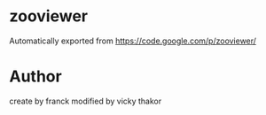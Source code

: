 # zooviewer
Automatically exported from https://code.google.com/p/zooviewer/

# Author
create by franck
modified by vicky thakor
